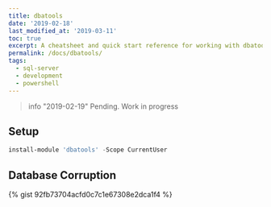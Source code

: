 ```yaml
---
title: dbatools
date: '2019-02-18'
last_modified_at: '2019-03-11'
toc: true
excerpt: A cheatsheet and quick start reference for working with dbatools
permalink: /docs/dbatools/
tags:
  - sql-server
  - development
  - powershell
---
```


> info "2019-02-19"
> Pending. Work in progress

## Setup

```powershell
install-module 'dbatools' -Scope CurrentUser
```

## Database Corruption
{% gist 92fb73704acfd0c7c1e67308e2dca1f4 %}
